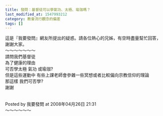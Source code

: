 ```yaml
---
title: 發問：基督徒可以學氣功、太極、瑜珈嗎？
last_modified_at: 1547993212
category: 教會流行觀念的偏差
tags: []
---
```


這是『我要發問』網友所提出的疑惑。請各位熱心的兄姊，有空時盡量幫忙回答，謝謝大家。<br><!--more-->～～～～～～～<br>請問我們基督徒<br>為了健康的理由<br>可否學太極 氣功 或瑜珈?<br>但是這些運動中 有些上課老師會參雜一些冥想或者比較偏向宗教信仰的理論<br>那這樣 我們可否學?<br>謝謝<br><br><br>Posted by 我要發問 at 2008年04月26日 21:31 <br>～～～～～～

